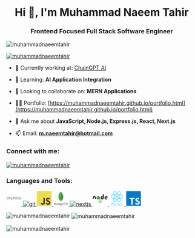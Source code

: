 <h1 align="center">Hi 👋, I'm Muhammad Naeem Tahir</h1>
<h3 align="center">Frontend Focused Full Stack Software Engineer</h3>

<p align="left"> <img src="https://komarev.com/ghpvc/?username=muhammadnaeemtahir&label=Profile%20views&color=0e75b6&style=flat" alt="muhammadnaeemtahir" /> </p>

<p align="left"> <a href="https://github.com/ryo-ma/github-profile-trophy"><img src="https://github-profile-trophy.vercel.app/?username=muhammadnaeemtahir" alt="muhammadnaeemtahir" /></a> </p>

- 🔭 Currently working at: [ChainGPT AI](https://www.chaingpt.org/)

- 🌱 Learning: **AI Application Integration**

- 👯 Looking to collaborate on: **MERN Applications**

- 👨‍💻 Portfolio: [https://muhammadnaeemtahir.github.io/portfolio.html](https://muhammadnaeemtahir.github.io/portfolio.html)

- 💬 Ask me about **JavaScript, Node.js, Express.js, React, Next.js**

- 📫 Email: **m.naeemtahir@hotmail.com**

<h3 align="left">Connect with me:</h3>
<p align="left">
<a href="https://linkedin.com/in/muhammadnaeemtahir" target="blank"><img align="center" src="https://raw.githubusercontent.com/rahuldkjain/github-profile-readme-generator/master/src/images/icons/Social/linked-in-alt.svg" alt="muhammadnaeemtahir" height="30" width="40" /></a>
</p>

<h3 align="left">Languages and Tools:</h3>
<p align="left"> <a href="https://expressjs.com" target="_blank" rel="noreferrer"> <img src="https://raw.githubusercontent.com/devicons/devicon/master/icons/express/express-original-wordmark.svg" alt="express" width="40" height="40"/> </a> <a href="https://git-scm.com/" target="_blank" rel="noreferrer"> <img src="https://www.vectorlogo.zone/logos/git-scm/git-scm-icon.svg" alt="git" width="40" height="40"/> </a> <a href="https://developer.mozilla.org/en-US/docs/Web/JavaScript" target="_blank" rel="noreferrer"> <img src="https://raw.githubusercontent.com/devicons/devicon/master/icons/javascript/javascript-original.svg" alt="javascript" width="40" height="40"/> </a> <a href="https://www.mongodb.com/" target="_blank" rel="noreferrer"> <img src="https://raw.githubusercontent.com/devicons/devicon/master/icons/mongodb/mongodb-original-wordmark.svg" alt="mongodb" width="40" height="40"/> </a> <a href="https://nextjs.org/" target="_blank" rel="noreferrer"> <img src="https://cdn.worldvectorlogo.com/logos/nextjs-2.svg" alt="nextjs" width="40" height="40"/> </a> <a href="https://nodejs.org" target="_blank" rel="noreferrer"> <img src="https://raw.githubusercontent.com/devicons/devicon/master/icons/nodejs/nodejs-original-wordmark.svg" alt="nodejs" width="40" height="40"/> </a> <a href="https://reactjs.org/" target="_blank" rel="noreferrer"> <img src="https://raw.githubusercontent.com/devicons/devicon/master/icons/react/react-original-wordmark.svg" alt="react" width="40" height="40"/> </a> <a href="https://www.typescriptlang.org/" target="_blank" rel="noreferrer"> <img src="https://raw.githubusercontent.com/devicons/devicon/master/icons/typescript/typescript-original.svg" alt="typescript" width="40" height="40"/> </a> </p>

<p><img align="left" src="https://github-readme-stats.vercel.app/api/top-langs?username=muhammadnaeemtahir&show_icons=true&locale=en&layout=compact" alt="muhammadnaeemtahir" /></p>

<p>&nbsp;<img align="center" src="https://github-readme-stats.vercel.app/api?username=muhammadnaeemtahir&show_icons=true&locale=en" alt="muhammadnaeemtahir" /></p>

<p><img align="center" src="https://github-readme-streak-stats.herokuapp.com/?user=muhammadnaeemtahir&" alt="muhammadnaeemtahir" /></p>
